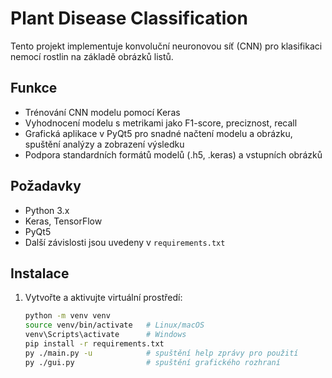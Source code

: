 # Plant Disease Classification

Tento projekt implementuje konvoluční neuronovou síť (CNN) pro klasifikaci nemocí rostlin na základě obrázků listů.

## Funkce
- Trénování CNN modelu pomocí Keras
- Vyhodnocení modelu s metrikami jako F1-score, preciznost, recall
- Grafická aplikace v PyQt5 pro snadné načtení modelu a obrázku, spuštění analýzy a zobrazení výsledku
- Podpora standardních formátů modelů (.h5, .keras) a vstupních obrázků

## Požadavky
- Python 3.x
- Keras, TensorFlow
- PyQt5
- Další závislosti jsou uvedeny v `requirements.txt`

## Instalace
1. Vytvořte a aktivujte virtuální prostředí:
   ```bash
   python -m venv venv
   source venv/bin/activate   # Linux/macOS
   venv\Scripts\activate      # Windows
   pip install -r requirements.txt
   py ./main.py -u            # spuštění help zprávy pro použití
   py ./gui.py                # spuštění grafického rozhraní
